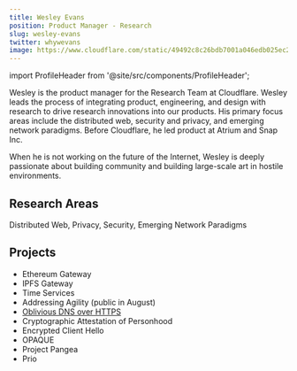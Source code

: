 ```yaml
---
title: Wesley Evans 
position: Product Manager - Research
slug: wesley-evans
twitter: whywevans
image: https://www.cloudflare.com/static/49492c8c26bdb7001a046edb025ec2a6/2qiXzNiPRgeBht7HYFzj.jpg
---
```

import ProfileHeader from '@site/src/components/ProfileHeader';

<ProfileHeader slug={frontMatter.slug} />

Wesley is the product manager for the Research Team at Cloudflare. Wesley leads the process of integrating product, engineering, and design with research to drive research innovations into our products. His primary focus areas include the distributed web, security and privacy, and emerging network paradigms. Before Cloudflare, he led product at Atrium and Snap Inc. 

When he is not working on the future of the Internet, Wesley is deeply passionate about building community and building large-scale art in hostile environments. 

## Research Areas 
Distributed Web, Privacy, Security, Emerging Network Paradigms

## Projects
* Ethereum Gateway
* IPFS Gateway
* Time Services
* Addressing Agility (public in August)
* [Oblivious DNS over HTTPS](/docs/odns)
* Cryptographic Attestation of Personhood
* Encrypted Client Hello
* OPAQUE
* Project Pangea 
* Prio